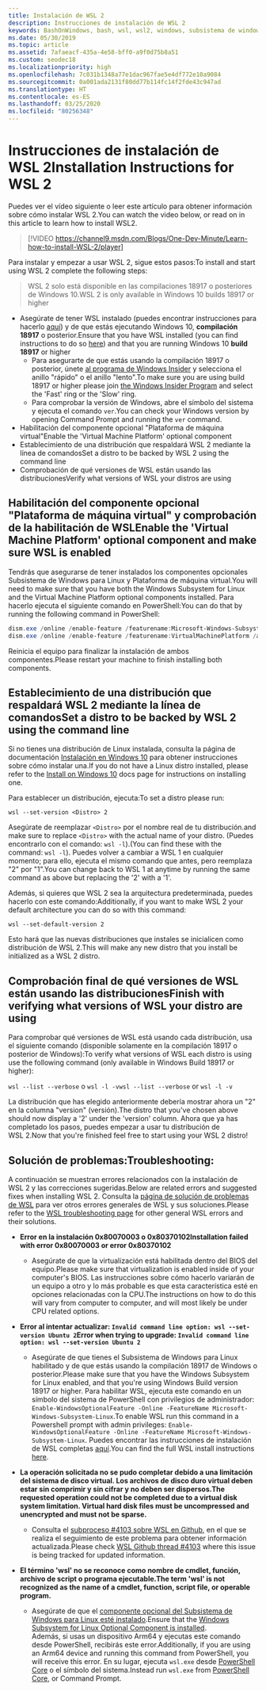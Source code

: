 ```yaml
---
title: Instalación de WSL 2
description: Instrucciones de instalación de WSL 2
keywords: BashOnWindows, bash, wsl, wsl2, windows, subsistema de windows para linux, subsistemawindows, ubuntu, debian, suse, windows 10, instalación
ms.date: 05/30/2019
ms.topic: article
ms.assetid: 7afaeacf-435a-4e58-bff0-a9f0d75b8a51
ms.custom: seodec18
ms.localizationpriority: high
ms.openlocfilehash: 7c031b1348a77e1dac967fae5e4df772e10a9084
ms.sourcegitcommit: 0a001ada2131f80dd77b114fc14f2fde43c947ad
ms.translationtype: HT
ms.contentlocale: es-ES
ms.lasthandoff: 03/25/2020
ms.locfileid: "80256348"
---
```

# <a name="installation-instructions-for-wsl-2"></a><span data-ttu-id="bbbd5-104">Instrucciones de instalación de WSL 2</span><span class="sxs-lookup"><span data-stu-id="bbbd5-104">Installation Instructions for WSL 2</span></span>

<span data-ttu-id="bbbd5-105">Puedes ver el vídeo siguiente o leer este artículo para obtener información sobre cómo instalar WSL 2.</span><span class="sxs-lookup"><span data-stu-id="bbbd5-105">You can watch the video below, or read on in this article to learn how to install WSL2.</span></span> 

> [!VIDEO https://channel9.msdn.com/Blogs/One-Dev-Minute/Learn-how-to-install-WSL-2/player]

<span data-ttu-id="bbbd5-106">Para instalar y empezar a usar WSL 2, sigue estos pasos:</span><span class="sxs-lookup"><span data-stu-id="bbbd5-106">To install and start using WSL 2 complete the following steps:</span></span>

> <span data-ttu-id="bbbd5-107">WSL 2 solo está disponible en las compilaciones 18917 o posteriores de Windows 10.</span><span class="sxs-lookup"><span data-stu-id="bbbd5-107">WSL 2 is only available in Windows 10 builds 18917 or higher</span></span>

- <span data-ttu-id="bbbd5-108">Asegúrate de tener WSL instalado (puedes encontrar instrucciones para hacerlo [aquí](./install-win10.md)) y de que estás ejecutando Windows 10, **compilación 18917** o posterior.</span><span class="sxs-lookup"><span data-stu-id="bbbd5-108">Ensure that you have WSL installed (you can find instructions to do so [here](./install-win10.md)) and that you are running Windows 10 **build 18917** or higher</span></span>
   - <span data-ttu-id="bbbd5-109">Para asegurarte de que estás usando la compilación 18917 o posterior, únete [al programa de Windows Insider](https://insider.windows.com/en-us/) y selecciona el anillo "rápido" o el anillo "lento".</span><span class="sxs-lookup"><span data-stu-id="bbbd5-109">To make sure you are using build 18917 or higher please join [the Windows Insider Program](https://insider.windows.com/en-us/) and select the 'Fast' ring or the 'Slow' ring.</span></span> 
   - <span data-ttu-id="bbbd5-110">Para comprobar la versión de Windows, abre el símbolo del sistema y ejecuta el comando `ver`.</span><span class="sxs-lookup"><span data-stu-id="bbbd5-110">You can check your Windows version by opening Command Prompt and running the `ver` command.</span></span>
- <span data-ttu-id="bbbd5-111">Habilitación del componente opcional "Plataforma de máquina virtual"</span><span class="sxs-lookup"><span data-stu-id="bbbd5-111">Enable the 'Virtual Machine Platform' optional component</span></span>
- <span data-ttu-id="bbbd5-112">Establecimiento de una distribución que respaldará WSL 2 mediante la línea de comandos</span><span class="sxs-lookup"><span data-stu-id="bbbd5-112">Set a distro to be backed by WSL 2 using the command line</span></span>
- <span data-ttu-id="bbbd5-113">Comprobación de qué versiones de WSL están usando las distribuciones</span><span class="sxs-lookup"><span data-stu-id="bbbd5-113">Verify what versions of WSL your distros are using</span></span>

## <a name="enable-the-virtual-machine-platform-optional-component-and-make-sure-wsl-is-enabled"></a><span data-ttu-id="bbbd5-114">Habilitación del componente opcional "Plataforma de máquina virtual" y comprobación de la habilitación de WSL</span><span class="sxs-lookup"><span data-stu-id="bbbd5-114">Enable the 'Virtual Machine Platform' optional component and make sure WSL is enabled</span></span>

<span data-ttu-id="bbbd5-115">Tendrás que asegurarse de tener instalados los componentes opcionales Subsistema de Windows para Linux y Plataforma de máquina virtual.</span><span class="sxs-lookup"><span data-stu-id="bbbd5-115">You will need to make sure that you have both the Windows Subsystem for Linux and the Virtual Machine Platform optional components installed.</span></span> <span data-ttu-id="bbbd5-116">Para hacerlo ejecuta el siguiente comando en PowerShell:</span><span class="sxs-lookup"><span data-stu-id="bbbd5-116">You can do that by running the following command in PowerShell:</span></span> 

```powershell
dism.exe /online /enable-feature /featurename:Microsoft-Windows-Subsystem-Linux /all /norestart
dism.exe /online /enable-feature /featurename:VirtualMachinePlatform /all /norestart
```

<span data-ttu-id="bbbd5-117">Reinicia el equipo para finalizar la instalación de ambos componentes.</span><span class="sxs-lookup"><span data-stu-id="bbbd5-117">Please restart your machine to finish installing both components.</span></span>


## <a name="set-a-distro-to-be-backed-by-wsl-2-using-the-command-line"></a><span data-ttu-id="bbbd5-118">Establecimiento de una distribución que respaldará WSL 2 mediante la línea de comandos</span><span class="sxs-lookup"><span data-stu-id="bbbd5-118">Set a distro to be backed by WSL 2 using the command line</span></span>

<span data-ttu-id="bbbd5-119">Si no tienes una distribución de Linux instalada, consulta la página de documentación [Instalación en Windows 10](./install-win10.md#install-your-linux-distribution-of-choice) para obtener instrucciones sobre cómo instalar una.</span><span class="sxs-lookup"><span data-stu-id="bbbd5-119">If you do not have a Linux distro installed, please refer to the [Install on Windows 10](./install-win10.md#install-your-linux-distribution-of-choice) docs page for instructions on installing one.</span></span> 

<span data-ttu-id="bbbd5-120">Para establecer un distribución, ejecuta:</span><span class="sxs-lookup"><span data-stu-id="bbbd5-120">To set a distro please run:</span></span> 

```
wsl --set-version <Distro> 2
```

<span data-ttu-id="bbbd5-121">Asegúrate de reemplazar `<Distro>` por el nombre real de tu distribución.</span><span class="sxs-lookup"><span data-stu-id="bbbd5-121">and make sure to replace `<Distro>` with the actual name of your distro.</span></span> <span data-ttu-id="bbbd5-122">(Puedes encontrarlo con el comando: `wsl -l`).</span><span class="sxs-lookup"><span data-stu-id="bbbd5-122">(You can find these with the command: `wsl -l`).</span></span> <span data-ttu-id="bbbd5-123">Puedes volver a cambiar a WSL 1 en cualquier momento; para ello, ejecuta el mismo comando que antes, pero reemplaza "2" por "1".</span><span class="sxs-lookup"><span data-stu-id="bbbd5-123">You can change back to WSL 1 at anytime by running the same command as above but replacing the '2' with a '1'.</span></span>

<span data-ttu-id="bbbd5-124">Además, si quieres que WSL 2 sea la arquitectura predeterminada, puedes hacerlo con este comando:</span><span class="sxs-lookup"><span data-stu-id="bbbd5-124">Additionally, if you want to make WSL 2 your default architecture you can do so with this command:</span></span>

```
wsl --set-default-version 2
```

<span data-ttu-id="bbbd5-125">Esto hará que las nuevas distribuciones que instales se inicialicen como distribución de WSL 2.</span><span class="sxs-lookup"><span data-stu-id="bbbd5-125">This will make any new distro that you install be initialized as a WSL 2 distro.</span></span>

## <a name="finish-with-verifying-what-versions-of-wsl-your-distro-are-using"></a><span data-ttu-id="bbbd5-126">Comprobación final de qué versiones de WSL están usando las distribuciones</span><span class="sxs-lookup"><span data-stu-id="bbbd5-126">Finish with verifying what versions of WSL your distro are using</span></span>

<span data-ttu-id="bbbd5-127">Para comprobar qué versiones de WSL está usando cada distribución, usa el siguiente comando (disponible solamente en la compilación 18917 o posterior de Windows):</span><span class="sxs-lookup"><span data-stu-id="bbbd5-127">To verify what versions of WSL each distro is using use the following command (only available in Windows Build 18917 or higher):</span></span>

<span data-ttu-id="bbbd5-128">`wsl --list --verbose` o `wsl -l -v`</span><span class="sxs-lookup"><span data-stu-id="bbbd5-128">`wsl --list --verbose` or `wsl -l -v`</span></span>

<span data-ttu-id="bbbd5-129">La distribución que has elegido anteriormente debería mostrar ahora un "2" en la columna "version" (versión).</span><span class="sxs-lookup"><span data-stu-id="bbbd5-129">The distro that you've chosen above should now display a '2' under the 'version' column.</span></span> <span data-ttu-id="bbbd5-130">Ahora que ya has completado los pasos, puedes empezar a usar tu distribución de WSL 2.</span><span class="sxs-lookup"><span data-stu-id="bbbd5-130">Now that you're finished feel free to start using your WSL 2 distro!</span></span> 

## <a name="troubleshooting"></a><span data-ttu-id="bbbd5-131">Solución de problemas:</span><span class="sxs-lookup"><span data-stu-id="bbbd5-131">Troubleshooting:</span></span> 

<span data-ttu-id="bbbd5-132">A continuación se muestran errores relacionados con la instalación de WSL 2 y las correcciones sugeridas.</span><span class="sxs-lookup"><span data-stu-id="bbbd5-132">Below are related errors and suggested fixes when installing WSL 2.</span></span> <span data-ttu-id="bbbd5-133">Consulta la [página de solución de problemas de WSL](troubleshooting.md) para ver otros errores generales de WSL y sus soluciones.</span><span class="sxs-lookup"><span data-stu-id="bbbd5-133">Please refer to the [WSL troubleshooting page](troubleshooting.md) for other general WSL errors and their solutions.</span></span>

* <span data-ttu-id="bbbd5-134">**Error en la instalación 0x80070003 o 0x80370102**</span><span class="sxs-lookup"><span data-stu-id="bbbd5-134">**Installation failed with error 0x80070003 or error 0x80370102**</span></span>
    * <span data-ttu-id="bbbd5-135">Asegúrate de que la virtualización está habilitada dentro del BIOS del equipo.</span><span class="sxs-lookup"><span data-stu-id="bbbd5-135">Please make sure that virtualization is enabled inside of your computer's BIOS.</span></span> <span data-ttu-id="bbbd5-136">Las instrucciones sobre cómo hacerlo variarán de un equipo a otro y lo más probable es que esta característica esté en opciones relacionadas con la CPU.</span><span class="sxs-lookup"><span data-stu-id="bbbd5-136">The instructions on how to do this will vary from computer to computer, and will most likely be under CPU related options.</span></span>
   
* <span data-ttu-id="bbbd5-137">**Error al intentar actualizar: `Invalid command line option: wsl --set-version Ubuntu 2`**</span><span class="sxs-lookup"><span data-stu-id="bbbd5-137">**Error when trying to upgrade: `Invalid command line option: wsl --set-version Ubuntu 2`**</span></span>
    * <span data-ttu-id="bbbd5-138">Asegúrate de que tienes el Subsistema de Windows para Linux habilitado y de que estás usando la compilación 18917 de Windows o posterior.</span><span class="sxs-lookup"><span data-stu-id="bbbd5-138">Please make sure that you have the Windows Subsystem for Linux enabled, and that you're using Windows Build version 18917 or higher.</span></span> <span data-ttu-id="bbbd5-139">Para habilitar WSL, ejecuta este comando en un símbolo del sistema de PowerShell con privilegios de administrador: `Enable-WindowsOptionalFeature -Online -FeatureName Microsoft-Windows-Subsystem-Linux`.</span><span class="sxs-lookup"><span data-stu-id="bbbd5-139">To enable WSL run this command in a Powershell prompt with admin privileges: `Enable-WindowsOptionalFeature -Online -FeatureName Microsoft-Windows-Subsystem-Linux`.</span></span> <span data-ttu-id="bbbd5-140">Puedes encontrar las instrucciones de instalación de WSL completas [aquí](./install-win10.md).</span><span class="sxs-lookup"><span data-stu-id="bbbd5-140">You can find the full WSL install instructions [here](./install-win10.md).</span></span>

* <span data-ttu-id="bbbd5-141">**La operación solicitada no se pudo completar debido a una limitación del sistema de disco virtual. Los archivos de disco duro virtual deben estar sin comprimir y sin cifrar y no deben ser dispersos.**</span><span class="sxs-lookup"><span data-stu-id="bbbd5-141">**The requested operation could not be completed due to a virtual disk system limitation. Virtual hard disk files must be uncompressed and unencrypted and must not be sparse.**</span></span>
    * <span data-ttu-id="bbbd5-142">Consulta el [subproceso #4103 sobre WSL en Github](https://github.com/microsoft/WSL/issues/4103), en el que se realiza el seguimiento de este problema para obtener información actualizada.</span><span class="sxs-lookup"><span data-stu-id="bbbd5-142">Please check [WSL Github thread #4103](https://github.com/microsoft/WSL/issues/4103) where this issue is being tracked for updated information.</span></span>

* <span data-ttu-id="bbbd5-143">**El término 'wsl' no se reconoce como nombre de cmdlet, función, archivo de script o programa ejecutable.**</span><span class="sxs-lookup"><span data-stu-id="bbbd5-143">**The term 'wsl' is not recognized as the name of a cmdlet, function, script file, or operable program.**</span></span> 
    * <span data-ttu-id="bbbd5-144">Asegúrate de que el [componente opcional del Subsistema de Windows para Linux esté instalado](./wsl2-install.md#enable-the-virtual-machine-platform-optional-component-and-make-sure-wsl-is-enabled).</span><span class="sxs-lookup"><span data-stu-id="bbbd5-144">Ensure that the [Windows Subsystem for Linux Optional Component is installed](./wsl2-install.md#enable-the-virtual-machine-platform-optional-component-and-make-sure-wsl-is-enabled).</span></span><br> <span data-ttu-id="bbbd5-145">Además, si usas un dispositivo Arm64 y ejecutas este comando desde PowerShell, recibirás este error.</span><span class="sxs-lookup"><span data-stu-id="bbbd5-145">Additionally, if you are using an Arm64 device and running this command from PowerShell, you will receive this error.</span></span> <span data-ttu-id="bbbd5-146">En su lugar, ejecuta `wsl.exe` desde [PowerShell Core](https://docs.microsoft.com/en-us/powershell/scripting/install/installing-powershell-core-on-windows?view=powershell-6) o el símbolo del sistema.</span><span class="sxs-lookup"><span data-stu-id="bbbd5-146">Instead run `wsl.exe` from [PowerShell Core](https://docs.microsoft.com/en-us/powershell/scripting/install/installing-powershell-core-on-windows?view=powershell-6), or Command Prompt.</span></span> 
